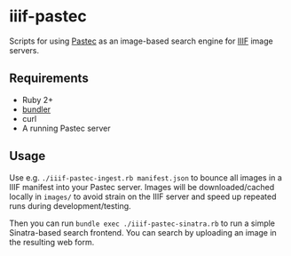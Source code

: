 # iiif-pastec

Scripts for using [Pastec](http://pastec.io/) as an image-based search engine for [IIIF](http://iiif.io/) image servers.

## Requirements

 * Ruby 2+
 * [bundler](http://bundler.io/)
 * curl
 * A running Pastec server

## Usage

Use e.g. `./iiif-pastec-ingest.rb manifest.json` to bounce all images in a IIIF manifest into your Pastec server. Images will be downloaded/cached locally in `images/` to avoid strain on the IIIF server and speed up repeated runs during development/testing.

Then you can run `bundle exec ./iiif-pastec-sinatra.rb` to run a simple Sinatra-based search frontend. You can search by uploading an image in the resulting web form.
